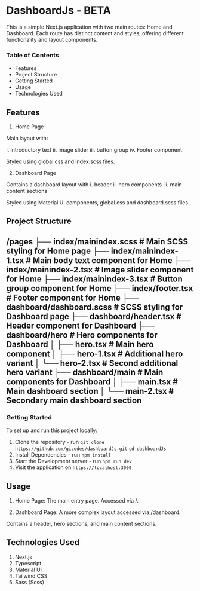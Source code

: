 # DashboardJs - BETA

This is a simple Next.js application with two main routes: Home and Dashboard. Each route has distinct content and styles, offering different functionality and layout components.


### Table of Contents

- Features
- Project Structure
- Getting Started
- Usage
- Technologies Used


## Features

1. Home Page

Main layout with:

i. introductory text
ii. image slider
iii. button group
iv. Footer component

Styled using global.css and index.scss files.

2. Dashboard Page

Contains a dashboard layout with 
i. header 
ii. hero components
iii. main content sections

Styled using Material UI components, global.css and dashboard.scss files.


## Project Structure

/pages
├── index/mainindex.scss           # Main SCSS styling for Home page
├── index/mainindex-1.tsx          # Main body text component for Home
├── index/mainindex-2.tsx          # Image slider component for Home
├── index/mainindex-3.tsx          # Button group component for Home
├── index/footer.tsx               # Footer component for Home
├── dashboard/dashboard.scss       # SCSS styling for Dashboard page
├── dashboard/header.tsx           # Header component for Dashboard
├── dashboard/hero                 # Hero components for Dashboard
│   ├── hero.tsx                   # Main hero component
│   ├── hero-1.tsx                 # Additional hero variant
│   └── hero-2.tsx                 # Second additional hero variant
├── dashboard/main                 # Main components for Dashboard
│   ├── main.tsx                   # Main dashboard section
│   └── main-2.tsx                 # Secondary main dashboard section
----


### Getting Started

To set up and run this project locally:

1. Clone the repository - run
                `git clone https://github.com/gicodes/dashboardJs.git`
                `cd dashboardJs`
2. Install Dependencies - run
                `npm install`
3. Start the Development server - run
                `npm run dev`
4. Visit the application on `https://localhost:3000`


## Usage

1. Home Page: The main entry page. Accessed via /.

2. Dashboard Page: A more complex layout accessed via /dashboard.

  Contains a header, hero sections, and main content sections.


## Technologies Used
  
  1. Next.js
  2. Typescript
  3. Material UI
  4. Tailwind CSS
  5. Sass (Scss)
